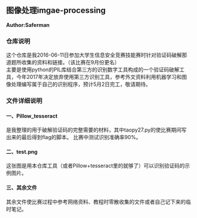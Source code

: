 ## 图像处理imgae-processing
**Author:Saferman**

### 仓库说明
这个仓库是我2016-06-11日参加大学生信息安全竞赛技能赛时针对验证码破解那道题所收集的资料和链接。（该比赛在9月份更名）  
主要是使用python的PIL库结合第三方的识别数字工具构成的一个验证码破解工具，今年2017年决定放弃使用第三方识别工具，参考外文资料利用机器学习和图像处理编写属于自己的识别程序，预计5月2日完工，敬请期待。

### 文件详细说明
#### 一、Pillow_tesseract
是我整理的用于破解验证码的完整需要的材料，其中taopy27.py的使比赛期间写出来的最后得到flag的脚本。 比赛中测试识别准确率90%。
#### 二、test.png
这张图是用本仓库工具（或者Pillow+tesseract里的就够了）可以识别验证码的示例图片。
#### 三、其余文件
其余文件使比赛过程中参考网络资料、教程时零散收集的文件或者自己记下来的临时笔记。
